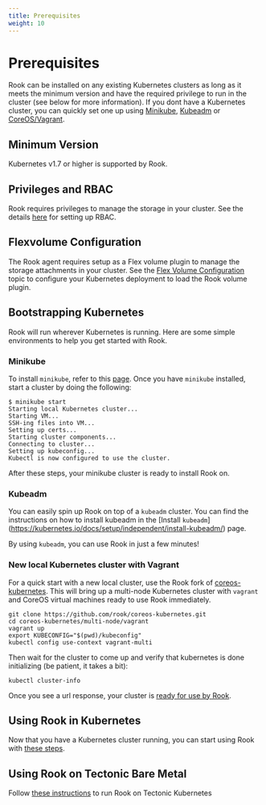 ```yaml
---
title: Prerequisites
weight: 10
---
```


# Prerequisites

Rook can be installed on any existing Kubernetes clusters as long as it meets the minimum version and have the required privilege to run in the cluster (see below for more information). If you dont have a Kubernetes cluster, you can quickly set one up using [Minikube](#minikube), [Kubeadm](#kubeadm) or [CoreOS/Vagrant](#new-local-kubernetes-cluster-with-vagrant).

## Minimum Version

Kubernetes v1.7 or higher is supported by Rook.

## Privileges and RBAC

Rook requires privileges to manage the storage in your cluster. See the details [here](rbac.md) for setting up RBAC.

## Flexvolume Configuration

The Rook agent requires setup as a Flex volume plugin to manage the storage attachments in your cluster.
See the [Flex Volume Configuration](flexvolume.md) topic to configure your Kubernetes deployment to load the Rook volume plugin.

## Bootstrapping Kubernetes

Rook will run wherever Kubernetes is running. Here are some simple environments to help you get started with Rook.

### Minikube

To install `minikube`, refer to this [page](https://github.com/kubernetes/minikube/releases). Once you have `minikube` installed, start a cluster by doing the following:

```console
$ minikube start
Starting local Kubernetes cluster...
Starting VM...
SSH-ing files into VM...
Setting up certs...
Starting cluster components...
Connecting to cluster...
Setting up kubeconfig...
Kubectl is now configured to use the cluster.
```

After these steps, your minikube cluster is ready to install Rook on.

### Kubeadm

You can easily spin up Rook on top of a `kubeadm` cluster.
You can find the instructions on how to install kubeadm in the [Install `kubeadm`] (https://kubernetes.io/docs/setup/independent/install-kubeadm/) page.

By using `kubeadm`, you can use Rook in just a few minutes!

### New local Kubernetes cluster with Vagrant

For a quick start with a new local cluster, use the Rook fork of [coreos-kubernetes](https://github.com/rook/coreos-kubernetes). This will bring up a multi-node Kubernetes cluster with `vagrant` and CoreOS virtual machines ready to use Rook immediately.

```
git clone https://github.com/rook/coreos-kubernetes.git
cd coreos-kubernetes/multi-node/vagrant
vagrant up
export KUBECONFIG="$(pwd)/kubeconfig"
kubectl config use-context vagrant-multi
```

Then wait for the cluster to come up and verify that kubernetes is done initializing (be patient, it takes a bit):

```
kubectl cluster-info
```

Once you see a url response, your cluster is [ready for use by Rook](quickstart.md#deploy-rook).


## Using Rook in Kubernetes

Now that you have a Kubernetes cluster running, you can start using Rook with [these steps](quickstart.md#deploy-rook).

## Using Rook on Tectonic Bare Metal

Follow [these instructions](tectonic.md) to run Rook on Tectonic Kubernetes
